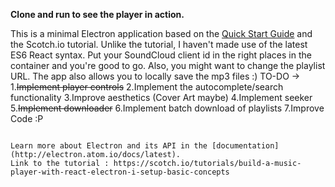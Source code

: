 
**Clone and run to see the player in action.**

This is a minimal Electron application based on the [Quick Start Guide](http://electron.atom.io/docs/latest/tutorial/quick-start) and the Scotch.io tutorial. Unlike the tutorial, I haven't made use of the latest ES6 React syntax. 
Put your SoundCloud client id in the right places in the container and you're good to go. Also, you might want to change the playlist URL.
The app also allows you to locally save the mp3 files :)
TO-DO -> 1.<del>Implement player controls</del>
		 2.Implement the autocomplete/search functionality
		 3.Improve aesthetics (Cover Art maybe)
		 4.Implement seeker
		 5.<del>Implement downloader</del>
		 6.Implement batch download of playlists
		 7.Improve Code :P

```

Learn more about Electron and its API in the [documentation](http://electron.atom.io/docs/latest).
Link to the tutorial : https://scotch.io/tutorials/build-a-music-player-with-react-electron-i-setup-basic-concepts

